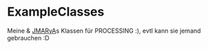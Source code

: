 # ExampleClasses

Meine & [JMARyA](https://git.andreasfink.xyz/JMARyA)s Klassen für PROCESSING :), evtl kann sie jemand gebrauchen :D